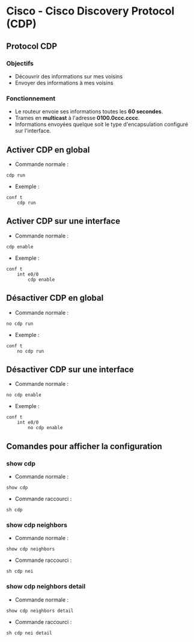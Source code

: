 # Cisco - Cisco Discovery Protocol (CDP)

## Protocol CDP
### Objectifs
- Découvrir des informations sur mes voisins
- Envoyer des informations à mes voisins

### Fonctionnement
- Le routeur envoie ses informations toutes les **60 secondes**.
- Trames en **multicast** à l'adresse **0100.0ccc.cccc**.
- Informations envoyées quelque soit le type d'encapsulation configuré sur l'interface.

## Activer CDP en global
- Commande normale :
```
cdp run
```
- Exemple :
```
conf t
    cdp run
```

## Activer CDP sur une interface
- Commande normale :
```
cdp enable
```
- Exemple :
```
conf t
    int e0/0
        cdp enable
```

## Désactiver CDP en global
- Commande normale :
```
no cdp run
```
- Exemple :
```
conf t
    no cdp run
```

## Désactiver CDP sur une interface
- Commande normale :
```
no cdp enable
```
- Exemple :
```
conf t
    int e0/0
        no cdp enable
```

## Comandes pour afficher la configuration
### show cdp
- Commande normale :
```
show cdp
```
- Commande raccourci :
```
sh cdp
```

### show cdp neighbors
- Commande normale :
```
show cdp neighbors
```
- Commande raccourci :
```
sh cdp nei
```

### show cdp neighbors detail
- Commande normale :
```
show cdp neighbors detail
```
- Commande raccourci :
```
sh cdp nei detail
```